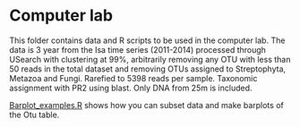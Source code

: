 # Computer lab

This folder contains data and R scripts to be used in the computer lab.
The data is 3 year from the Isa time series (2011-2014) processed through USearch with clustering at 99%,
arbitrarily removing any OTU with less than 50 reads in the total dataset and removing OTUs assigned to Streptophyta, Metazoa and Fungi.
Rarefied to 5398 reads per sample. Taxonomic assignment with PR2 using blast. Only DNA from 25m is included.


[Barplot_examples.R](computer_lab/Barplot_examples.R) shows how you can subset data and make barplots of the Otu table. 
